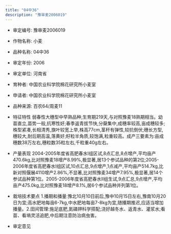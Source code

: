 ```yaml
---
title: "04中36"
description: "豫审麦2006019"
---
```

* 审定编号:  豫审麦2006019

*  作物名称:  小麦

*  品种名称:  04中36

*  审定年份:  2006

*  审定单位:  河南省

* 育种者:  中国农业科学院棉花研究所小麦室

*  申请者:  中国农业科学院棉花研究所小麦室

*  品种来源:  百农64/周麦11

*  特征特性
弱春性大穗型中早熟品种,生育期219天,与对照豫麦18熟期相当。幼苗直立,苗势一般,抗寒性好;春季返青拔节快,分蘖集中,成穗率较高,亩成穗较多;株型紧凑,长相清秀,旗叶较宽上举,株高77cm,茎秆有弹性,较抗倒伏;穗长方型,穗较大,耐后期高温,落黄好;籽粒半角质,较饱满,粒重较高。成产三要素为:亩成穗数38万左右,穗粒数35粒左右,千粒重40g左右。

*  产量表现
2004-2005年度省高肥春水Ⅰ组区试,8点汇总,8点增产,平均亩产470.6kg,比对照豫麦18增产8.99%,极显著,居13个参试品种的第2位;2005-2006年度省高肥春水Ⅰ组区试,10点汇总,9点增产,1点减产,平均亩产514.7kg,比新对照偃展4110增产2.86%,不显著,比对照豫麦34增产7.95%,极显著,居14个参试品种第1位。2005-2006年度省高肥春水Ⅱ组生试,9点汇总,9点增产,平均亩产475.0kg,比对照豫麦18增产8.1%,居6个参试品种并列第1位。

*  栽培技术要点
1.播期和播量:豫北10月10日前后,豫中10月15日左右,豫南10月20日为宜;高水肥地每亩6-7kg,中水肥地每亩7-8kg为宜,随播期推迟,应适当增加播量。2.田间管理:施足底肥,氮磷钾科学搭配;浇好越冬水、返青水、灌浆水;看苗、看墒灵活追肥,中后期注意防治病虫害。

*  审定意见

